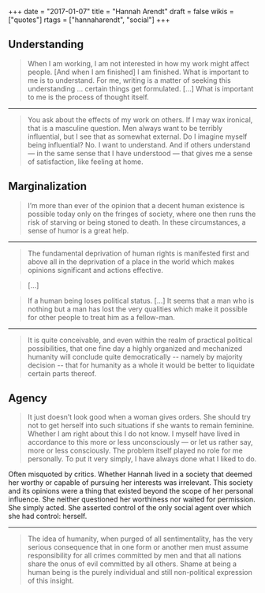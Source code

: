 +++
date = "2017-01-07"
title = "Hannah Arendt"
draft = false
wikis = ["quotes"]
rtags = ["hannaharendt", "social"]
+++

## Understanding

> When I am working, I am not interested in how my work might affect people.
> [And when I am finished] I am finished. What is important to me is to
> understand. For me, writing is a matter of seeking this understanding …
> certain things get formulated. […] What is important to me is the process of
> thought itself.

***

> You ask about the effects of my work on others. If I may wax ironical, that is
> a masculine question. Men always want to be terribly influential, but I see
> that as somewhat external. Do I imagine myself being influential? No. I want
> to understand. And if others understand — in the same sense that I have
> understood — that gives me a sense of satisfaction, like feeling at home.

## Marginalization

> I’m more than ever of the opinion that a decent human existence is possible
> today only on the fringes of society, where one then runs the risk of starving
> or being stoned to death. In these circumstances, a sense of humor is a great
> help.

***

> The fundamental deprivation of human rights is manifested first and above all
> in the deprivation of a place in the world which makes opinions significant
> and actions effective.

> [...]

> If a human being loses political status. [...] It seems that a man who is
> nothing but a man has lost the very qualities which make it possible for other
> people to treat him as a fellow-man.

***

> It is quite conceivable, and even within the realm of practical political
> possibilities, that one fine day a highly organized and mechanized humanity
> will conclude quite democratically -- namely by majority decision -- that for
> humanity as a whole it would be better to liquidate certain parts thereof.

## Agency

> It just doesn’t look good when a woman gives orders. She should try not to get
> herself into such situations if she wants to remain feminine. Whether I am
> right about this I do not know. I myself have lived in accordance to this more
> or less unconsciously — or let us rather say, more or less consciously. The
> problem itself played no role for me personally. To put it very simply, I have
> always done what I liked to do.

Often misquoted by critics. Whether Hannah lived in a society that deemed her
worthy or capable of pursuing her interests was irrelevant. This society and its
opinions were a thing that existed beyond the scope of her personal influence.
She neither questioned her worthiness nor waited for permission. She simply
acted. She asserted control of the only social agent over which she had control:
herself.

***

> The idea of humanity, when purged of all sentimentality, has the very serious
> consequence that in one form or another men must assume responsibility for all
> crimes committed by men and that all nations share the onus of evil committed
> by all others. Shame at being a human being is the purely individual and still
> non-political expression of this insight.
